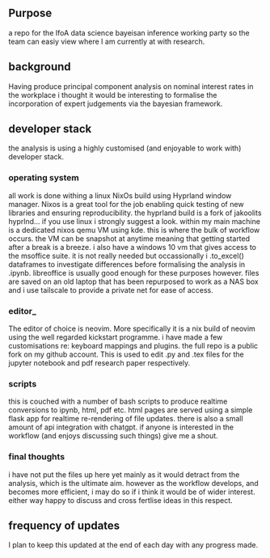 ## Purpose
a repo for the IfoA data science bayeisan inference working party so the team can easiy view where I am currently at with research.

## background
Having produce principal component analysis on nominal interest rates in the workplace i thought it would be interesting to formalise the incorporation of expert judgements via the bayesian framework. 

## developer stack
the analysis is using a highly customised (and enjoyable to work with) developer stack.  
### operating system
all work is done withing a linux NixOs build using Hyprland window manager.  Nixos is a great tool for the job enabling quick testing of new libraries and ensuring reproducibility.  the hyprland build is a fork of jakoolits hyprlnd... if you use linux i strongly suggest a look.  within my main machine is a dedicated nixos qemu VM using kde.  this is where the bulk of workflow occurs.  the VM can be snapshot at anytime meaning that getting started after a break is a breeze.  i also have a windows 10 vm that gives access to the msoffice suite.  it is not really needed but occassionally i .to_excel() dataframes to investigate differences before formalising the analysis in .ipynb.  libreoffice is usually good enough for these purposes however.  files are saved on an old laptop that has been repurposed to work as a NAS box and i use tailscale to provide a private net for ease of access.
### editor_
The editor of choice is neovim.  More specifically it is a nix build of neovim using the well regarded kickstart programme.  i have made a few customisations re: keyboard mappings and plugins.  the full repo is a public fork on my github account. This is used to edit .py and .tex files for the jupyter notebook and pdf research paper respectively.  
### scripts
this is couched with a number of bash scripts to produce realtime conversions to ipynb, html, pdf etc.  html pages are served using a simple flask app for realtime re-rendering of file updates.  there is also a small amount of api integration with chatgpt.  if anyone is interested in the workflow (and enjoys discussing such things) give me a shout.  
### final thoughts
i have not put the files up here yet mainly as it would detract from the analysis, which is the ultimate aim.  however as the workflow develops, and becomes more efficient, i may do so if i think it would be of wider interest.  either way happy to discuss and cross fertlise ideas in this respect.

## frequency of updates
I plan to keep this updated at the end of each day with any progress made.

